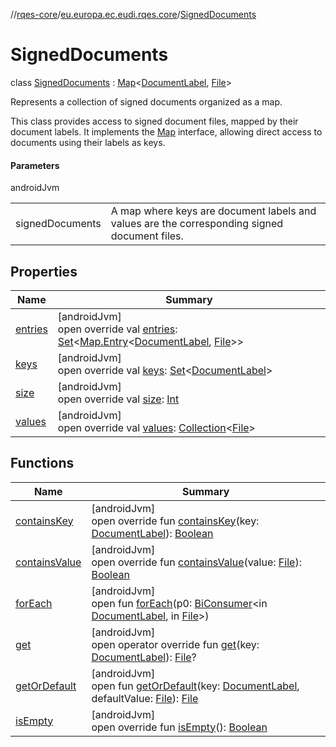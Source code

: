//[rqes-core](../../../index.md)/[eu.europa.ec.eudi.rqes.core](../index.md)/[SignedDocuments](index.md)

# SignedDocuments

class [SignedDocuments](index.md) : [Map](https://kotlinlang.org/api/latest/jvm/stdlib/kotlin-stdlib/kotlin.collections/-map/index.html)&lt;[DocumentLabel](../-document-label/index.md), [File](https://developer.android.com/reference/kotlin/java/io/File.html)&gt; 

Represents a collection of signed documents organized as a map.

This class provides access to signed document files, mapped by their document labels. It implements the [Map](https://kotlinlang.org/api/latest/jvm/stdlib/kotlin-stdlib/kotlin.collections/-map/index.html) interface, allowing direct access to documents using their labels as keys.

#### Parameters

androidJvm

| | |
|---|---|
| signedDocuments | A map where keys are document labels and values are the corresponding signed document files. |

## Properties

| Name | Summary |
|---|---|
| [entries](index.md#43098407%2FProperties%2F313640094) | [androidJvm]<br>open override val [entries](index.md#43098407%2FProperties%2F313640094): [Set](https://kotlinlang.org/api/latest/jvm/stdlib/kotlin-stdlib/kotlin.collections/-set/index.html)&lt;[Map.Entry](https://kotlinlang.org/api/latest/jvm/stdlib/kotlin-stdlib/kotlin.collections/-map/-entry/index.html)&lt;[DocumentLabel](../-document-label/index.md), [File](https://developer.android.com/reference/kotlin/java/io/File.html)&gt;&gt; |
| [keys](index.md#-915758449%2FProperties%2F313640094) | [androidJvm]<br>open override val [keys](index.md#-915758449%2FProperties%2F313640094): [Set](https://kotlinlang.org/api/latest/jvm/stdlib/kotlin-stdlib/kotlin.collections/-set/index.html)&lt;[DocumentLabel](../-document-label/index.md)&gt; |
| [size](index.md#-157521630%2FProperties%2F313640094) | [androidJvm]<br>open override val [size](index.md#-157521630%2FProperties%2F313640094): [Int](https://kotlinlang.org/api/latest/jvm/stdlib/kotlin-stdlib/kotlin/-int/index.html) |
| [values](index.md#1310951841%2FProperties%2F313640094) | [androidJvm]<br>open override val [values](index.md#1310951841%2FProperties%2F313640094): [Collection](https://kotlinlang.org/api/latest/jvm/stdlib/kotlin-stdlib/kotlin.collections/-collection/index.html)&lt;[File](https://developer.android.com/reference/kotlin/java/io/File.html)&gt; |

## Functions

| Name | Summary |
|---|---|
| [containsKey](index.md#182506349%2FFunctions%2F313640094) | [androidJvm]<br>open override fun [containsKey](index.md#182506349%2FFunctions%2F313640094)(key: [DocumentLabel](../-document-label/index.md)): [Boolean](https://kotlinlang.org/api/latest/jvm/stdlib/kotlin-stdlib/kotlin/-boolean/index.html) |
| [containsValue](index.md#1808941901%2FFunctions%2F313640094) | [androidJvm]<br>open override fun [containsValue](index.md#1808941901%2FFunctions%2F313640094)(value: [File](https://developer.android.com/reference/kotlin/java/io/File.html)): [Boolean](https://kotlinlang.org/api/latest/jvm/stdlib/kotlin-stdlib/kotlin/-boolean/index.html) |
| [forEach](index.md#1707709414%2FFunctions%2F313640094) | [androidJvm]<br>open fun [forEach](index.md#1707709414%2FFunctions%2F313640094)(p0: [BiConsumer](https://developer.android.com/reference/kotlin/java/util/function/BiConsumer.html)&lt;in [DocumentLabel](../-document-label/index.md), in [File](https://developer.android.com/reference/kotlin/java/io/File.html)&gt;) |
| [get](index.md#-1885167485%2FFunctions%2F313640094) | [androidJvm]<br>open operator override fun [get](index.md#-1885167485%2FFunctions%2F313640094)(key: [DocumentLabel](../-document-label/index.md)): [File](https://developer.android.com/reference/kotlin/java/io/File.html)? |
| [getOrDefault](index.md#1087765374%2FFunctions%2F313640094) | [androidJvm]<br>open fun [getOrDefault](index.md#1087765374%2FFunctions%2F313640094)(key: [DocumentLabel](../-document-label/index.md), defaultValue: [File](https://developer.android.com/reference/kotlin/java/io/File.html)): [File](https://developer.android.com/reference/kotlin/java/io/File.html) |
| [isEmpty](index.md#-1708477740%2FFunctions%2F313640094) | [androidJvm]<br>open override fun [isEmpty](index.md#-1708477740%2FFunctions%2F313640094)(): [Boolean](https://kotlinlang.org/api/latest/jvm/stdlib/kotlin-stdlib/kotlin/-boolean/index.html) |
